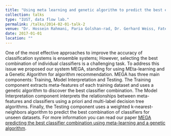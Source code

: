 ```yaml
---
title: "Using meta learning and genetic algorithm to predict the best ensemble of classifiers for a dataset"
collection: talks
type: "IUST, data flow lab."
permalink: /talks/2014-02-01-talk-2
venue: "Dr. Hossein Rahmani, Paria Golshan-rad, Dr. Gerhard Weiss, Fatemeh Karimkhani"
date: 2017-01-01
location: ""
---
```

One of the most effective approaches to improve the accuracy
of classification systems is ensemble systems; However, selecting the best combination
of individual classifiers is a challenging task. To address this issue we proposed our system MEGA, standing for using MEta-learning and a Genetic Algorithm for algorithm recommendation. MEGA has three main components: Training,
Model Interpretation and Testing. The Training component extracts meta-features of each training dataset and uses a genetic
algorithm to discover the best classifier combination. The Model Interpretation component interprets the relationships between
meta-features and classifiers using a priori and multi-label decision tree algorithms. Finally, the Testing component uses a
weighted k-nearest-neighbors algorithm to predict the best combination of classifiers for unseen datasets. For more information you can read our paper [MEGA predicting the best classifier combination using meta-learning and a genetic algorithm](https://).
